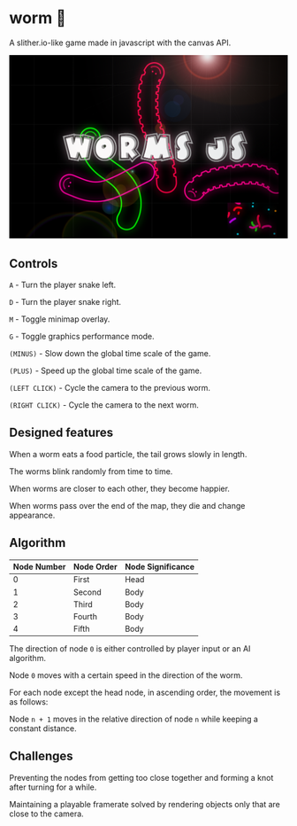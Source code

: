 # worm 🐍
A slither.io-like game made in javascript with the canvas API.

![Wallpaper](wallpaper.png)

## Controls

```A``` - Turn the player snake left.

```D``` - Turn the player snake right.

```M``` - Toggle minimap overlay.

```G``` - Toggle graphics performance mode.

```(MINUS)``` - Slow down the global time scale of the game.

```(PLUS)``` - Speed up the global time scale of the game.

```(LEFT CLICK)``` - Cycle the camera to the previous worm.

```(RIGHT CLICK)``` - Cycle the camera to the next worm.

## Designed features

When a worm eats a food particle, the tail grows slowly in length.

The worms blink randomly from time to time.

When worms are closer to each other, they become happier.

When worms pass over the end of the map, they die and change appearance.

## Algorithm

| Node Number | Node Order | Node Significance |
| ----------- | ---------- | ----------------- |
| 0           | First      | Head              |
| 1           | Second     | Body              |
| 2           | Third      | Body              |
| 3           | Fourth     | Body              |
| 4           | Fifth      | Body              |

The direction of node ```0``` is either controlled by player input or an AI algorithm.

Node ```0``` moves with a certain speed in the direction of the worm.

For each node except the head node, in ascending order, the movement is as follows:

Node ```n + 1``` moves in the relative direction of node ```n``` while keeping a constant distance.

## Challenges

Preventing the nodes from getting too close together and forming a knot after turning for a while.

Maintaining a playable framerate solved by rendering objects only that are close to the camera.
